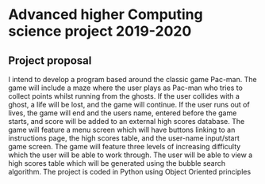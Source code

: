 # Advanced higher Computing science project 2019-2020
## Project proposal 
I intend to develop a program based around the classic game Pac-man. The game will include a maze where the user plays as Pac-man who tries to collect points whilst running from the ghosts. If the user collides with a ghost, a life will be lost, and the game will continue. If the user runs out of lives, the game will end and the users name, entered before the game starts, and score will be added to an external high scores database. The game will feature a menu screen which will have buttons linking to an instructions page, the high scores table, and the user-name input/start game screen.
The game will feature three levels of increasing difficulty which the user will be able to work through. The user will be able to view a high scores table which will be generated using the bubble search algorithm.
The project is coded in Python using Object Oriented principles
